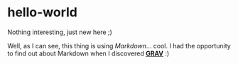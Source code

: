 # hello-world
Nothing interesting, just new here ;)

Well, as I can see, this thing is using _Markdown_... cool. I had the opportunity to find out about Markdown when I discovered **[GRAV](https://getgrav.org/)** :)
